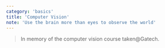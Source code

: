 ```yaml
---
category: 'basics'
title: 'Computer Vision'
note: 'Use the brain more than eyes to observe the world'
---
```


> In memory of the computer vision course taken@Gatech.